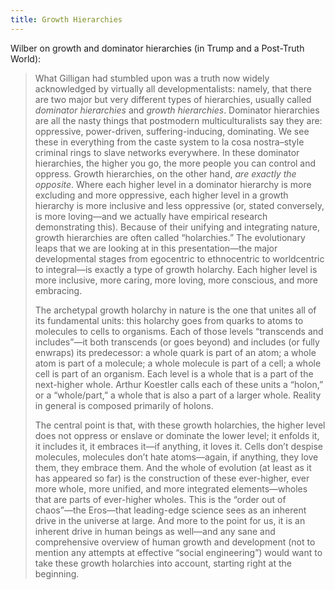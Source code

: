 ```yaml
---
title: Growth Hierarchies
---
```


Wilber on growth and dominator hierarchies (in Trump and a Post-Truth World):

> What Gilligan had stumbled upon was a truth now widely acknowledged by virtually all developmentalists: namely, that there are two major but very different types of hierarchies, usually called *dominator hierarchies* and *growth hierarchies*. Dominator hierarchies are all the nasty things that postmodern multiculturalists say they are: oppressive, power-driven, suffering-inducing, dominating. We see these in everything from the caste system to la cosa nostra–style criminal rings to slave networks everywhere. In these dominator hierarchies, the higher you go, the more people you can control and oppress. Growth hierarchies, on the other hand, *are exactly the opposite*. Where each higher level in a dominator hierarchy is more excluding and more oppressive, each higher level in a growth hierarchy is more inclusive and less oppressive (or, stated conversely, is more loving—and we actually have empirical research demonstrating this). Because of their unifying and integrating nature, growth hierarchies are often called “holarchies.” The evolutionary leaps that we are looking at in this presentation—the major developmental stages from egocentric to ethnocentric to worldcentric to integral—is exactly a type of growth holarchy. Each higher level is more inclusive, more caring, more loving, more conscious, and more embracing.
>
> The archetypal growth holarchy in nature is the one that unites all of its fundamental units: this holarchy goes from quarks to atoms to molecules to cells to organisms. Each of those levels “transcends and includes”—it both transcends (or goes beyond) and includes (or fully enwraps) its predecessor: a whole quark is part of an atom; a whole atom is part of a molecule; a whole molecule is part of a cell; a whole cell is part of an organism. Each level is a whole that is a part of the next-higher whole. Arthur Koestler calls each of these units a “holon,” or a “whole/part,” a whole that is also a part of a larger whole. Reality in general is composed primarily of holons.
>
> The central point is that, with these growth holarchies, the higher level does not oppress or enslave or dominate the lower level; it enfolds it, it includes it, it embraces it—if anything, it loves it. Cells don’t despise molecules, molecules don’t hate atoms—again, if anything, they love them, they embrace them. And the whole of evolution (at least as it has appeared so far) is the construction of these ever-higher, ever more whole, more unified, and more integrated elements—wholes that are parts of ever-higher wholes. This is the “order out of chaos”—the Eros—that leading-edge science sees as an inherent drive in the universe at large. And more to the point for us, it is an inherent drive in human beings as well—and any sane and comprehensive overview of human growth and development (not to mention any attempts at effective “social engineering”) would want to take these growth holarchies into account, starting right at the beginning.
